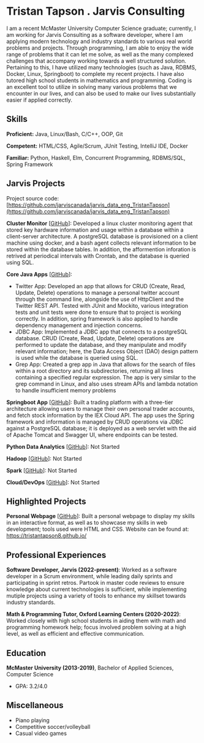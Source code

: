# Tristan Tapson . Jarvis Consulting

I am a recent McMaster University Computer Science graduate; currently, I am working for Jarvis Consulting as a software developer, where I am applying modern technology and industry standards to various real world problems and projects. Through programming, I am able to enjoy the wide range of problems that it can let me solve, as well as the many complexed challenges that accompany working towards a well structured solution. Pertaining to this, I have utilized many technologies (such as Java, RDBMS, Docker, Linux, Springboot) to complete my recent projects. I have also tutored high school students in mathematics and programming. Coding is an excellent tool to utilize in solving many various problems that we encounter in our lives, and can also be used to make our lives substantially easier if applied correctly.

## Skills

**Proficient:** Java, Linux/Bash, C/C++, OOP, Git

**Competent:** HTML/CSS, Agile/Scrum, JUnit Testing, IntelliJ IDE, Docker

**Familiar:** Python, Haskell, Elm, Concurrent Programming, RDBMS/SQL, Spring Framework

## Jarvis Projects

Project source code: [https://github.com/jarviscanada/jarvis_data_eng_TristanTapson](https://github.com/jarviscanada/jarvis_data_eng_TristanTapson)


**Cluster Monitor** [[GitHub](https://github.com/jarviscanada/jarvis_data_eng_TristanTapson/tree/master/linux_sql)]: Developed a linux cluster monitoring agent that stored key hardware information and usage within a database within a client-server architecture. A postgreSQL database is provisioned on a client machine using docker, and a bash agent collects relevant information to be stored within the database tables. In addition, the afformention inforation is retrived at periodical intervals with Crontab, and the database is queried using SQL.

**Core Java Apps** [[GitHub](https://github.com/jarviscanada/jarvis_data_eng_TristanTapson/tree/master/core_java)]:
      
  - Twitter App: Developed an app that allows for CRUD (Create, Read, Update, Delete) operations to manage a personal twitter account through the command line, alongside the use of HttpClient and the Twitter REST API. Tested with JUnit and Mockito, various integration tests and unit tests were done to ensure that to project is working correctly. In addition, spring framework is also applied to handle dependency management and injection concerns.
  - JDBC App: Implemented a JDBC app that connects to a postgreSQL database. CRUD (Create, Read, Update, Delete) operations are performed to update the database, and they manipulate and modify relevant information; here, the Data Access Object (DAO) design pattern is used while the database is queried using SQL.
  - Grep App: Created a grep app in Java that allows for the search of files within a root directory and its subdirectories, returning all lines containing a specified regular expression. The app is very similar to the grep command in Linux, and also uses stream APIs and lambda notation to handle insufficient memory problems

**Springboot App** [[GitHub](https://github.com/jarviscanada/jarvis_data_eng_TristanTapson/tree/master/springboot)]: Built a trading platform with a three-tier architecture allowing users to manage their own personal trader accounts, and fetch stock information by the IEX Cloud API. The app uses the Spring framework and information is managed by CRUD operations via JDBC against a PostgreSQL database; it is deployed as a web servlet with the aid of Apache Tomcat and Swagger UI, where endpoints can be tested.

**Python Data Analytics** [[GitHub](https://github.com/jarviscanada/jarvis_data_eng_TristanTapson/tree/master/python_data_anlytics)]: Not Started

**Hadoop** [[GitHub](https://github.com/jarviscanada/jarvis_data_eng_TristanTapson/tree/master/hadoop)]: Not Started

**Spark** [[GitHub](https://github.com/jarviscanada/jarvis_data_eng_TristanTapson/tree/master/spark)]: Not Started

**Cloud/DevOps** [[GitHub](https://github.com/jarviscanada/jarvis_data_eng_TristanTapson/tree/master/cloud_devops)]: Not Started


## Highlighted Projects
**Personal Webpage** [[GitHub](https://github.com/tristantapson8/tristantapson8.github.io)]: Built a personal webpage to display my skills in an interactive format, as well as to showcase my skills in web development; tools used were HTML and CSS. Website can be found at: https://tristantapson8.github.io/


## Professional Experiences

**Software Developer, Jarvis (2022-present)**: Worked as a software developer in a Scrum environment, while leading daily sprints and participating in sprint retros. Partook in master code reviews to ensure knowledge about current technologies is sufficient, while implementing mutiple projects using a variety of tools to enhance my skillset towards industry standards.

**Math & Programming Tutor, Oxford Learning Centers (2020-2022)**: Worked closely with high school students in aiding them with math and programming homework help; focus involved problem solving at a high level, as well as efficient and effective communication.


## Education
**McMaster University (2013-2019)**, Bachelor of Applied Sciences, Computer Science
- GPA: 3.2/4.0


## Miscellaneous
- Piano playing
- Competitive soccer/volleyball
- Casual video games